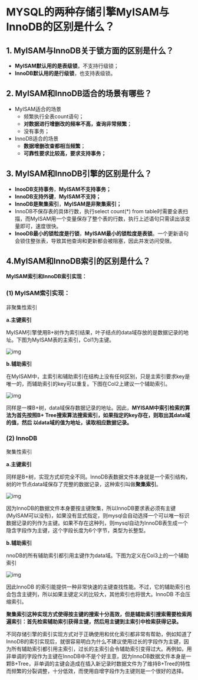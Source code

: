 # MYSQL的两种存储引擎MyISAM与InnoDB的区别是什么？

## 1. MyISAM与InnoDB关于锁方面的区别是什么？

- **MyISAM默认用的是表级锁**，不支持行级锁；
- **InnoDB默认用的是行级锁**，也支持表级锁。

## 2. MyISAM和InnoDB适合的场景有哪些？

- MyISAM适合的场景
  - 频繁执行全表count语句；
  - **对数据进行增删改的频率不高，查询非常频繁**；
  - 没有事务；
- InnoDB适合的场景
  - **数据增删改查都相当频繁**；
  - **可靠性要求比较高，要求支持事务；**

## 3. MyISAM和InnoDB引擎的区别是什么？

- **InooDB支持事务**，**MyISAM不支持事务；**
- **InnoDB支持外键**，**MyISAM不支持；**
- **InnoDB是聚集索引**，**MyISAM是非聚集索引；**
- InnoDB不保存表的具体行数，执行select count(*) from table时需要全表扫描，而MyISAM用一个变量保存了整个表的行数，执行上述语句只需读出该变量即可，速度很快。
- **InooDB最小的锁粒度是行锁**，**MyISAM最小的锁粒度是表锁**。一个更新语句会锁住整张表，导致其他查询和更新都会被阻塞，因此并发访问受限。

## 4.MyISAM和InnoDB索引的区别是什么？

**MyISAM索引和InnoDB索引实现：**

### (1) MyISAM索引实现：

非聚集性索引

**a.主键索引**

MyISAM引擎使用B+树作为索引结果，叶子结点的data域存放的是数据记录的地址。下图为MyISAM表的主索引，Col1为主键。

![img](E:/笔记/JAVA/Java复习框架-数据库/Mysql/imgs_mysql/19.png)



**b.辅助索引**

在MyISAM中，主索引和辅助索引在结构上没有任何区别，只是主索引要求key是唯一的，而辅助索引的key可以重复。下图在Col2上建议一个辅助索引。

![img](E:/笔记/JAVA/Java复习框架-数据库/Mysql/imgs_mysql/20.png)

同样是一棵B+树，data域保存数据记录的地址。因此，**MYISAM中索引检索的算法为首先按照B+ Tree搜索算法搜索索引，如果指定的key存在，则取出其data域的值，然后 以data域的值为地址，读取相应数据记录。**

### (2) InnoDB

聚集性索引

**a.主键索引**

同样是B+树，实现方式却完全不同。InnoDB表数据文件本身就是一个索引结构，树的叶节点data域保存了完整的数据记录，这种索引叫做**聚集索引**。

![img](E:/笔记/JAVA/Java复习框架-数据库/Mysql/imgs_mysql/21.png)

 因为InnoDB的数据文件本身要按主键聚集，所以InnoDB要求表必须有主键(MyISAM可以没有)，如果没有显式指定，则mysql会自动选择一个可以唯一标识数据记录的列作为主键。如果不存在这种列，则mysql自动为InnoDB表生成一个隐含字段作为主键，这个字段长度为6个字节，类型为长整型。

**b.辅助索引**

nnoDB的所有辅助索引都引用主键作为data域。下图为定义在Col3上的一个辅助索引

![img](E:/笔记/JAVA/Java复习框架-数据库/Mysql/imgs_mysql/22.png)

因此InnoDB 的索引能提供一种非常快速的主键查找性能。不过，它的辅助索引也会包含主键列，所以如果主键定义的比较大，其他索引也将很大。InnoDB 不会压缩索引。

**聚集索引这种实现方式使得按主键的搜索十分高效，但是辅助索引搜索需要检索两遍索引：首先检索辅助索引获得主键，然后用主键到主索引中检索获得记录。**



不同存储引擎的索引实现方式对于正确使用和优化索引都非常有帮助，例如知道了InnoDB的索引实现后，就很容易明白为什么不建议使用过长的字段作为主键，因为所有辅助索引都引用主索引，过长的主索引会令辅助索引变得过大。再例如，用非单调的字段作为主键在InnoDB中不是个好主意，因为InnoDB数据文件本身是一颗B+Tree，非单调的主键会造成在插入新记录时数据文件为了维持B+Tree的特性而频繁的分裂调整，十分低效，而使用自增字段作为主键则是一个很好的选择。



